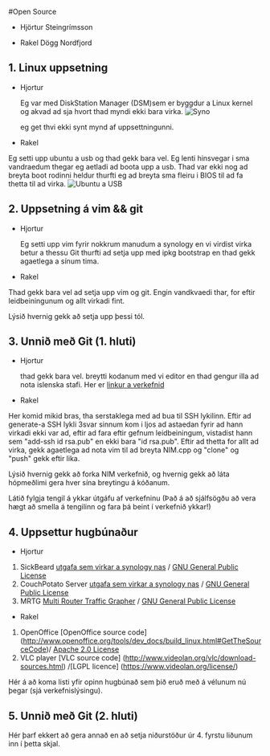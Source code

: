 #Open Source

* Hjörtur Steingrímsson

* Rakel Dögg Nordfjord

## 1. Linux uppsetning

* Hjortur

  Eg var med DiskStation Manager (DSM)sem er byggdur a Linux kernel og akvad ad sja hvort thad myndi ekki bara virka.
  ![Syno](http://www.synology.com/products/img/top/DS1512+.jpg "Synology 1512")

  eg get thvi ekki synt mynd af uppsettningunni.

* Rakel

Eg setti upp ubuntu a usb og thad gekk bara vel. Eg lenti hinsvegar i sma vandraedum thegar eg aetladi ad boota upp a usb. Thad var ekki nog ad breyta boot rodinni heldur thurfti eg ad breyta sma fleiru i BIOS til ad fa thetta til ad virka.
![Ubuntu a USB](home/ubuntu/.ssh/INTOmarkdown/UbuntuMynd.jpeg)
 
## 2. Uppsetning á vim && git

* Hjortur

  Eg setti upp vim fyrir nokkrum manudum a synology en vi virdist virka betur a thessu
  Git thurfti ad setja upp med ipkg bootstrap en thad gekk agaetlega a sínum tima.

* Rakel

Thad gekk bara vel ad setja upp vim og git. Engin vandkvaedi thar, for eftir leidbeiningunum og allt virkadi fint.

Lýsið hvernig gekk að setja upp þessi tól.

## 3. Unnið með Git (1. hluti)

* Hjortur

  thad gekk bara vel. breytti kodanum med vi editor en thad gengur illa ad nota islenska stafi.
  Her er [linkur a verkefnid](https://github.com/Durti/INTOPrufa.git "Git Verkefni Hjartar")

* Rakel

Her komid mikid bras, tha serstaklega med ad bua til SSH lykilinn. Eftir ad generate-a SSH lykli 3svar sinnum kom i
 ljos ad astaedan fyrir ad hann virkadi ekki var ad, eftir ad fara eftir gefnum leidbeiningum, vistadist hann sem
 "add-ssh id rsa.pub" en ekki bara "id rsa.pub". Eftir ad thetta for allt ad virka, gekk agaetlega ad nota vim til ad
 breyta NIM.cpp og "clone" og "push" gekk eftir lika.
 
Lýsið hvernig gekk að forka NIM verkefnið, og hvernig gekk að láta hópmeðlimi gera hver sína breytingu á kóðanum.

Látið fylgja tengil á ykkar útgáfu af verkefninu (Það á að sjálfsögðu að vera hægt að smella á tengilinn og fara þá beint í verkefnið ykkar!)

## 4. Uppsettur hugbúnaður

* Hjortur

1. SickBeard  [utgafa sem virkar a synology nas](https://github.com/midgetspy/Sick-Beard.git "Git Clone linkur") / [GNU General Public License](http://www.gnu.org/licenses/gpl.html)
2. CouchPotato Server [utgafa sem virkar a synology nas](https://github.com/RuudBurger/CouchPotatoServer.git "Git Clone linkur") / [GNU General Public License](https://github.com/RuudBurger/CouchPotatoServer/blob/master/license.txt)
3. MRTG [Multi Router Traffic Grapher](http://oss.oetiker.ch/mrtg/pub/?M=D "Heimsida MRTG") / [GNU General Public License](http://oss.oetiker.ch/mrtg/license.en.html)

* Rakel

1. OpenOffice [OpenOffice source code] (http://www.openoffice.org/tools/dev_docs/build_linux.html#GetTheSourceCode)/ [Apache 2.0 License](http://openoffice.apache.org/license.html)
2. VLC player [VLC source code] (http://www.videolan.org/vlc/download-sources.html) /[LGPL licence] (https://www.videolan.org/license/) 


Hér á að koma listi yfir opinn hugbúnað sem þið eruð með á vélunum nú þegar (sjá verkefnislýsingu).

## 5. Unnið með Git (2. hluti)

Hér þarf ekkert að gera annað en að setja niðurstöður úr 4. fyrstu liðunum inn í þetta skjal.
